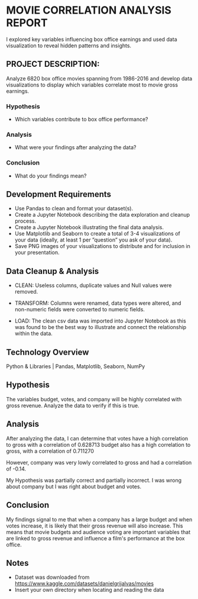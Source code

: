 # **MOVIE CORRELATION ANALYSIS REPORT** 

I explored key variables influencing box office earnings and used data visualization to reveal hidden patterns and insights.

## PROJECT DESCRIPTION:

Analyze 6820 box office movies spanning from 1986-2016 and develop data visualizations to display which variables correlate most to movie gross earnings.

### Hypothesis
- Which variables contribute to box office performance?

### Analysis
- What were your findings after analyzing the data?

### Conclusion
- What do your findings mean?

## Development Requirements

- Use Pandas to clean and format your dataset(s).
- Create a Jupyter Notebook describing the data exploration and cleanup process.
- Create a Jupyter Notebook illustrating the final data analysis.
- Use Matplotlib and Seaborn to create a total of 3-4 visualizations of your data (ideally, at least 1 per ”question” you ask of your data).
- Save PNG images of your visualizations to distribute and for inclusion in your presentation.

## Data Cleanup & Analysis
- CLEAN: Useless columns, duplicate values and Null values were removed.

- TRANSFORM: Columns were renamed, data types were altered, and non-numeric fields were converted to numeric fields.

- LOAD: The clean csv data was imported into Jupyter Notebook as this was found to be the best way to illustrate and connect the relationship within the data.

## Technology Overview
Python & Libraries | Pandas, Matplotlib, Seaborn, NumPy

## Hypothesis
The variables budget, votes, and company will be highly correlated with gross revenue. 
Analyze the data to verify if this is true.

## Analysis
After analyzing the data, I can determine that votes have a high correlation to gross with a correlation of 0.628713
budget also has a high correlation to gross, with a correlation of 0.711270

However, company was very lowly correlated to gross and had a correlation of -0.14.

My Hypothesis was partially correct and partially incorrect. I was wrong about company but I was right about budget and votes.

## Conclusion
My findings signal to me that when a company has a large budget and when votes increase, it is likely that their gross revenue will also increase.
This means that movie budgets and audience voting are important variables that are linked to gross revenue and influence a film's performance at the box office.

## Notes
- Dataset was downloaded from https://www.kaggle.com/datasets/danielgrijalvas/movies
- Insert your own directory when locating and reading the data
